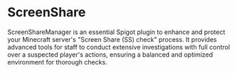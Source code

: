 # ScreenShare
ScreenShareManager is an essential Spigot plugin to enhance and protect your Minecraft server's "Screen Share (SS) check" process. It provides advanced tools for staff to conduct extensive investigations with full control over a suspected player's actions, ensuring a balanced and optimized environment for thorough checks.
